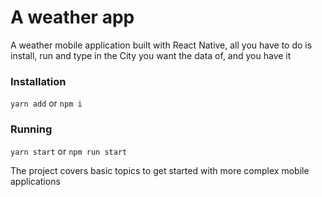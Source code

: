 # A weather app
A weather mobile application built with React Native, all you have to do is install, run and type in the City you want the data of, and you have it

### Installation
````yarn add```` or ````npm i````

### Running
````yarn start```` or ````npm run start```` 

The project covers basic topics to get started with more complex mobile applications   
